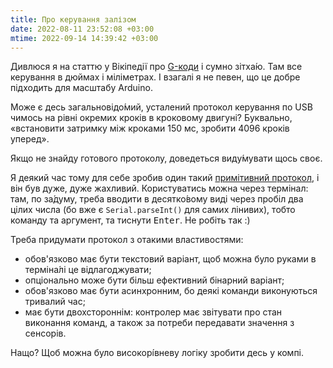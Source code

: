 ```yaml
---
title: Про керування залізом
date: 2022-08-11 23:52:08 +03:00
mtime: 2022-09-14 14:39:42 +03:00
---
```


Дивлюся я на статтю у Вікіпедії про [G-коди][1] і сумно зітха́ю. Там все керування в дюймах і міліметрах. І взагалі я не певен, що це добре підходить для масштабу Arduino.

Може є десь загальновідо́мий, усталений протокол керування по USB чимось на рівні окремих кроків в кроковому двигуні? Буквально, «встановити затримку між кроками 150 мс, зробити 4096 кроків уперед».

Якщо не знайду готового протоколу, доведеться виду́мувати щось своє.

Я деякий час тому для себе зробив один такий [примітивний протокол][2], і він був дуже, дуже жахливий. Користуватись можна через термінал: там, по за́думу, треба вводити в десятко́вому виді через пробіл два цілих числа (бо вже є `Serial.parseInt()` для самих лінивих), тобто команду та аргумент, та тиснути <kbd>Enter</kbd>. Не робіть так :)

Треба придумати протокол з отакими властивостями:

 - обов'язково має бути текстовий варіант, щоб можна було руками в терміна́лі це відлагоджувати;
 - опціонально може бути більш ефективний бінарний варіант;
 - обов'язково має бути асинхронним, бо деякі команди виконуються тривалий час;
 - має бути двохстороннім: контролер має звітувати про стан виконання команд, а також за потреби передавати значення з сенсорів.

Нащо? Щоб можна було високорі́вневу логіку зробити десь у компі.

[1]: https://en.wikipedia.org/wiki/G-code
[2]: https://github.com/kastaneda/arduino_sandbox/blob/master/sketch_may28a_comm_stepper/sketch_may28a_comm_stepper.ino
